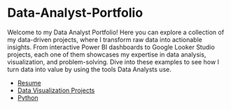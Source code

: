 # Data-Analyst-Portfolio
Welcome to my Data Analyst Portfolio! Here you can explore a collection of my data-driven projects, where I transform raw data into actionable insights. From interactive Power BI dashboards to Google Looker Studio projects, each one of them showcases my expertise in data analysis, visualization, and problem-solving. Dive into these examples to see how I turn data into value by using the tools Data Analysts use. 

- [Resume](/Resume-FrBaradin.pdf)
- [Data Visualization Projects](/Data-Visualization-Projects) 
- [Python](/Python)

